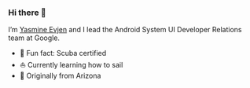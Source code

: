 ### Hi there 👋

I’m [Yasmine Evjen](https://twitter.com/YasmineEvjen) and I lead the Android System UI Developer Relations team at Google.

- 🤿 Fun fact: Scuba certified
- ⛵ Currently learning how to sail
- 🌵 Originally from Arizona


<!--
**yasmineevjen/yasmineevjen** is a ✨ _special_ ✨ repository because its `README.md` (this file) appears on your GitHub profile.

Here are some ideas to get you started:

- 🔭 I’m currently working on ...
- 🌱 I’m currently learning ...
- 👯 I’m looking to collaborate on ...
- 🤔 I’m looking for help with ...
- 💬 Ask me about ...
- 📫 How to reach me: ...
- 😄 Pronouns: ...
- ⚡ Fun fact: ...

-->
